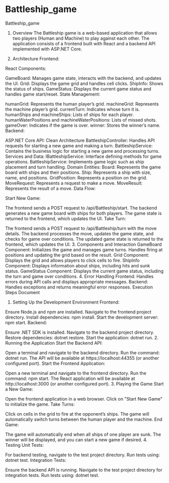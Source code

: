 # Battleship_game
 Battleship_game
1. Overview
The Battleship game is a web-based application that allows two players (Human and Machine) to play against each other. The application consists of a frontend built with React and a backend API implemented with ASP.NET Core.

2. Architecture
Frontend:

React Components:

GameBoard: Manages game state, interacts with the backend, and updates the UI.
Grid: Displays the game grid and handles cell clicks.
ShipInfo: Shows the status of ships.
GameStatus: Displays the current game status and handles game start/reset.
State Management:

humanGrid: Represents the human player’s grid.
machineGrid: Represents the machine player’s grid.
currentTurn: Indicates whose turn it is.
humanShips and machineShips: Lists of ships for each player.
humanWaterPositions and machineWaterPositions: Lists of missed shots.
gameOver: Indicates if the game is over.
winner: Stores the winner’s name.
Backend:

ASP.NET Core API: Clean Architecture
BattleshipController: Handles API requests for starting a new game and making a turn.
BattleshipService: Contains the business logic for starting a new game and processing turns.
Services and Data:
IBattleshipService: Interface defining methods for game operations.
BattleshipService: Implements game logic such as ship placement and turn handling.
Domain Entities:
Board: Represents the game board with ships and their positions.
Ship: Represents a ship with size, name, and positions.
GridPosition: Represents a position on the grid.
MoveRequest: Represents a request to make a move.
MoveResult: Represents the result of a move.
Data Flow:

Start New Game:

The frontend sends a POST request to /api/Battleship/start.
The backend generates a new game board with ships for both players.
The game state is returned to the frontend, which updates the UI.
Take Turn:

The frontend sends a POST request to /api/Battleship/turn with the move details.
The backend processes the move, updates the game state, and checks for game over conditions.
The updated game state is returned to the frontend, which updates the UI.
3. Components and Interaction
GameBoard Component:
Initializes the game and manages game turns.
Handles firing at positions and updating the grid based on the result.
Grid Component:
Displays the grid and allows players to click cells to fire.
ShipInfo Component:
Displays information about ships, including hits and sunk status.
GameStatus Component:
Displays the current game status, including the turn and game over conditions.
4. Error Handling
Frontend: Handles errors during API calls and displays appropriate messages.
Backend: Handles exceptions and returns meaningful error responses.
Execution Steps Document
1. Setting Up the Development Environment
Frontend:

Ensure Node.js and npm are installed.
Navigate to the frontend project directory.
Install dependencies: npm install.
Start the development server: npm start.
Backend:

Ensure .NET SDK is installed.
Navigate to the backend project directory.
Restore dependencies: dotnet restore.
Start the application: dotnet run.
2. Running the Application
Start the Backend API:

Open a terminal and navigate to the backend directory.
Run the command: dotnet run.
The API will be available at https://localhost:44355 (or another configured port).
Start the Frontend Application:

Open a new terminal and navigate to the frontend directory.
Run the command: npm start.
The React application will be available at http://localhost:3000 (or another configured port).
3. Playing the Game
Start a New Game:

Open the frontend application in a web browser.
Click on "Start New Game" to initialize the game.
Take Turns:

Click on cells in the grid to fire at the opponent’s ships.
The game will automatically switch turns between the human player and the machine.
End Game:

The game will automatically end when all ships of one player are sunk.
The winner will be displayed, and you can start a new game if desired.
4. Testing
Unit Tests:

For backend testing, navigate to the test project directory.
Run tests using: dotnet test.
Integration Tests:

Ensure the backend API is running.
Navigate to the test project directory for integration tests.
Run tests using: dotnet test.
